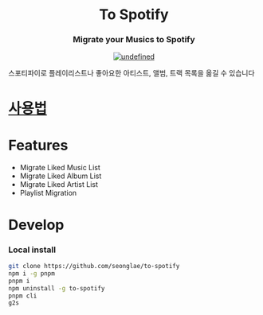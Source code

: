 <h1 align="center">To Spotify</h1>
<h3 align="center">
Migrate your Musics to Spotify</h3>

<p align="center">
 <a href="https://lgtm.com/projects/g/seonglae/to-spotify/context:javascript"><img alt="undefined" src="https://img.shields.io/lgtm/grade/javascript/g/seonglae/to-spotify.svg?logo=lgtm&logoWidth=18"/>
 </a>
<p>
스포티파이로 플레이리스트나 좋아요한 아티스트, 앨범, 트랙 목록을 옮길 수 있습니다


<br/>


# [사용법](https://to-spotify.vercel.app)


# Features
- Migrate Liked Music List
- Migrate Liked Album List
- Migrate Liked Artist List
- Playlist Migration


# Develop

### Local install
```bash
git clone https://github.com/seonglae/to-spotify
npm i -g pnpm
pnpm i
npm uninstall -g to-spotify
pnpm cli
g2s
```

